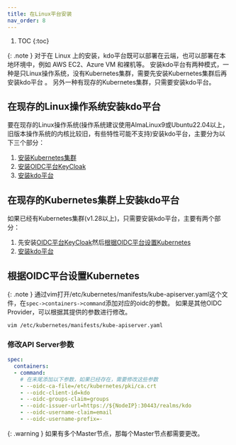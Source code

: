 ```yaml
---
title: 在Linux平台安装
nav_order: 8
---
```



1. TOC
{:toc}


{: .note }
对于在 Linux 上的安装，kdo平台既可以部署在云端，也可以部署在本地环境中，例如 AWS EC2、Azure VM 和裸机等。
安装kdo平台有两种模式，一种是只Linux操作系统，没有Kubernetes集群，需要先安装Kubernetes集群后再安装kdo平台 。
另外一种有现存的Kubernetes集群，只需要安装kdo平台。


## 在现存的Linux操作系统安装kdo平台

要在现存的Linux操作系统(操作系统建议使用AlmaLinux9或Ubuntu22.04以上，旧版本操作系统的内核比较旧，有些特性可能不支持)安装kdo平台，主要分为以下三个部分：

1. [安装Kubernetes集群](kubernetes)
2. [安装OIDC平台KeyCloak](keycloak)
3. [安装kdo平台](kdo)


## 在现存的Kubernetes集群上安装kdo平台

如果已经有Kubernetes集群(v1.28以上)，只需要安装kdo平台，主要有两个部分：
1. 先安装[OIDC平台KeyCloak](keycloak)然后[根据OIDC平台设置Kubernetes](#根据oidc平台设置kubernetes)
2. [安装kdo平台](kdo)


## 根据OIDC平台设置Kubernetes

{: .note }
通过vim打开/etc/kubernetes/manifests/kube-apiserver.yaml这个文件，在`spec->containers->command`添加对应的oidc的参数。
如果是其他OIDC Provider，可以根据其提供的参数进行修改。

```shell
vim /etc/kubernetes/manifests/kube-apiserver.yaml
```
### 修改API Server参数

```yaml 
spec:
  containers:
  - command:
    # 在末尾添加以下参数，如果已经存在，需要修改这些参数
    - --oidc-ca-file=/etc/kubernetes/pki/ca.crt
    - --oidc-client-id=kdo
    - --oidc-groups-claim=groups
    - --oidc-issuer-url=https://${NodeIP}:30443/realms/kdo
    - --oidc-username-claim=email
    - --oidc-username-prefix=-
```


{: .warning }
如果有多个Master节点，那每个Master节点都需要更改。


